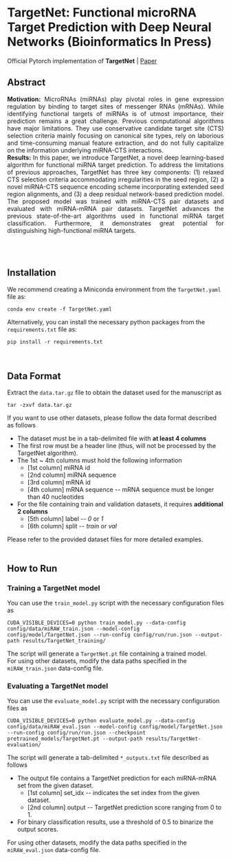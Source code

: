 # TargetNet: Functional microRNA Target Prediction with Deep Neural Networks (Bioinformatics In Press)
Official Pytorch implementation of **TargetNet** | [Paper](https://academic.oup.com/bioinformatics/advance-article-abstract/doi/10.1093/bioinformatics/btab733/6408435)
<br/>

## Abstract
<p style="text-align:justify">
<strong>Motivation:</strong> MicroRNAs (miRNAs) play pivotal roles in gene expression regulation by binding to target sites of messenger RNAs (mRNAs). While identifying functional targets of miRNAs is of utmost importance, their prediction remains a great challenge. Previous computational algorithms have major limitations. They use conservative candidate target site (CTS) selection criteria mainly focusing on canonical site types, rely on laborious and time-consuming manual feature extraction, and do not fully capitalize on the information underlying miRNA-CTS interactions. 
<br/>
<strong>Results:</strong> In this paper, we introduce TargetNet, a novel deep learning-based algorithm for functional miRNA target prediction. To address the limitations of previous approaches, TargetNet has three key components: (1) relaxed CTS selection criteria accommodating irregularities in the seed region, (2) a novel miRNA-CTS sequence encoding scheme incorporating extended seed region alignments, and (3) a deep residual network-based prediction model. The proposed model was trained with miRNA-CTS pair datasets and evaluated with miRNA-mRNA pair datasets. TargetNet advances the previous state-of-the-art algorithms used in functional miRNA target classification. Furthermore, it demonstrates great potential for distinguishing high-functional miRNA targets. 
<br/><br/>
</p>
<br/>

## Installation
We recommend creating a Miniconda environment from the <code>TargetNet.yaml</code> file as:
```
conda env create -f TargetNet.yaml
```
Alternatively, you can install the necessary python packages from the <code>requirements.txt</code> file as:
```
pip install -r requirements.txt 
```
<br/>

## Data Format
Extract the <code>data.tar.gz</code> file to obtain the dataset used for the manuscript as
```
tar -zxvf data.tar.gz
```
If you want to use other datasets, please follow the data format described as follows

- The dataset must be in a tab-delimited file with **at least 4 columns**
- The first row must be a header line (thus, will not be processed by the TargetNet algorithm).
- The 1st ~ 4th columns must hold the following information
    - [1st column] miRNA id
    - [2nd column] miRNA sequence
    - [3rd column] mRNA id
    - [4th column] mRNA sequence -- mRNA sequence must be longer than 40 nucleotides
- For the file containing train and validation datasets, it requires **additional 2 columns**
    - [5th column] label -- *0* or *1*
    - [6th column] split -- *train* or *val*
    
Please refer to the provided dataset files for more detailed examples.
<br/><br/>

## How to Run
### Training a TargetNet model
You can use the <code>train_model.py</code> script with the necessary configuration files as
```
CUDA_VISIBLE_DEVICES=0 python train_model.py --data-config config/data/miRAW_train.json --model-config config/model/TargetNet.json --run-config config/run/run.json --output-path results/TargetNet_training/
```
The script will generate a <code>TargetNet.pt</code> file containing a trained model. <br>
For using other datasets, modify the data paths specified in the <code>miRAW_train.json</code> data-config file.

### Evaluating a TargetNet model
You can use the <code>evaluate_model.py</code> script with the necessary configuration files as
```
CUDA_VISIBLE_DEVICES=0 python evaluate_model.py --data-config config/data/miRAW_eval.json --model-config config/model/TargetNet.json --run-config config/run/run.json --checkpoint pretrained_models/TargetNet.pt --output-path results/TargetNet-evaluation/
```
The script will generate a tab-delimited <code>*_outputs.txt</code> file described as follows

- The output file contains a TargetNet prediction for each miRNA-mRNA set from the given dataset.
    - [1st column] set_idx -- indicates the set index from the given dataset.
    - [2nd column] output -- TargetNet prediction score ranging from 0 to 1.
- For binary classification results, use a threshold of 0.5 to binarize the output scores.

For using other datasets, modify the data paths specified in the <code>miRAW_eval.json</code> data-config file.
<br/><br/><br/>
